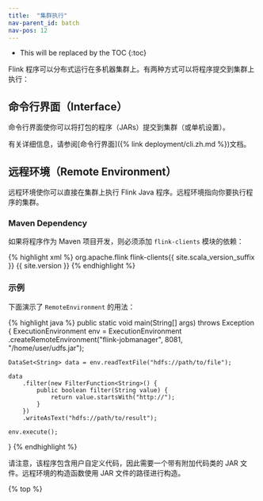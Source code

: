 ```yaml
---
title:  "集群执行"
nav-parent_id: batch
nav-pos: 12
---
```

<!--
Licensed to the Apache Software Foundation (ASF) under one
or more contributor license agreements.  See the NOTICE file
distributed with this work for additional information
regarding copyright ownership.  The ASF licenses this file
to you under the Apache License, Version 2.0 (the
"License"); you may not use this file except in compliance
with the License.  You may obtain a copy of the License at

  http://www.apache.org/licenses/LICENSE-2.0

Unless required by applicable law or agreed to in writing,
software distributed under the License is distributed on an
"AS IS" BASIS, WITHOUT WARRANTIES OR CONDITIONS OF ANY
KIND, either express or implied.  See the License for the
specific language governing permissions and limitations
under the License.
-->

* This will be replaced by the TOC
{:toc}

Flink 程序可以分布式运行在多机器集群上。有两种方式可以将程序提交到集群上执行：

<a name="command-line-interface"></a>

## 命令行界面（Interface）

命令行界面使你可以将打包的程序（JARs）提交到集群（或单机设置）。

有关详细信息，请参阅[命令行界面]({% link deployment/cli.zh.md %})文档。

<a name="remote-environment"></a>

## 远程环境（Remote Environment）

远程环境使你可以直接在集群上执行 Flink Java 程序。远程环境指向你要执行程序的集群。

<a name="maven-dependency"></a>

### Maven Dependency

如果将程序作为 Maven 项目开发，则必须添加 `flink-clients` 模块的依赖：

{% highlight xml %}
<dependency>
  <groupId>org.apache.flink</groupId>
  <artifactId>flink-clients{{ site.scala_version_suffix }}</artifactId>
  <version>{{ site.version }}</version>
</dependency>
{% endhighlight %}

<a name="example"></a>

### 示例

下面演示了 `RemoteEnvironment` 的用法：

{% highlight java %}
public static void main(String[] args) throws Exception {
    ExecutionEnvironment env = ExecutionEnvironment
        .createRemoteEnvironment("flink-jobmanager", 8081, "/home/user/udfs.jar");

    DataSet<String> data = env.readTextFile("hdfs://path/to/file");

    data
        .filter(new FilterFunction<String>() {
            public boolean filter(String value) {
                return value.startsWith("http://");
            }
        })
        .writeAsText("hdfs://path/to/result");

    env.execute();
}
{% endhighlight %}

请注意，该程序包含用户自定义代码，因此需要一个带有附加代码类的 JAR 文件。远程环境的构造函数使用 JAR 文件的路径进行构造。

{% top %}
